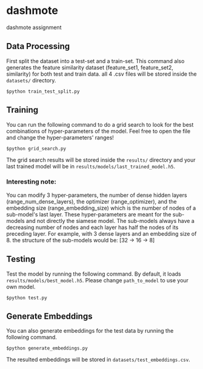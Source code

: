 # dashmote
dashmote assignment

## Data Processing
First split the dataset into a test-set and a train-set. This command also generates the feature similarity dataset (feature_set1, feature_set2, similarity) for both test and train data. all 4 .csv files will be stored inside the ```datasets/``` directory.
```
$python train_test_split.py
```

## Training
You can run the following command to do a grid search to look for the best combinations of hyper-parameters of the model. Feel free to open the file and change the hyper-parameters' ranges!
```
$python grid_search.py
```
The grid search results will be stored inside the ```results/``` directory and your last trained model will be in ```results/models/last_trained_model.h5```.

### Interesting note:
You can modify 3 hyper-parameters, the number of dense hidden layers (range_num_dense_layers), the optimizer (range_optimizer), and the embedding size (range_embedding_size) which is the number of nodes of a sub-model's last layer. These hyper-parameters are meant for the sub-models and not directly the siamese model. The sub-models always have a decreasing number of nodes and each layer has half the nodes of its preceding layer. For example, with 3 dense layers and an embedding size of 8. the structure of the sub-models would be: [32 -> 16 -> 8]

## Testing
Test the model by running the following command. By default, it loads ```results/models/best_model.h5```. Please change ```path_to_model``` to use your own model.
```
$python test.py
```

## Generate Embeddings
You can also generate embeddings for the test data by running the following command.
```
$python generate_embeddings.py
```
The resulted embeddings will be stored in ```datasets/test_embeddings.csv```.
